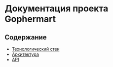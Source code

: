 # Документация проекта Gophermart

## Содержание

- [Технологический стек](stack.md)
- [Архитектура](architecture.md)
- [API](api.md)
